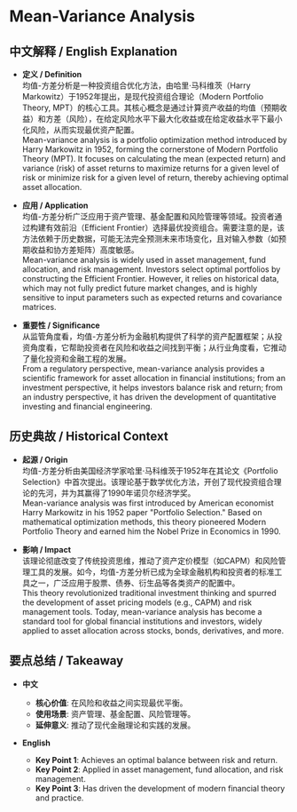 # Mean-Variance Analysis

## 中文解释 / English Explanation

* **定义 / Definition**  
  均值-方差分析是一种投资组合优化方法，由哈里·马科维茨（Harry Markowitz）于1952年提出，是现代投资组合理论（Modern Portfolio Theory, MPT）的核心工具。其核心概念是通过计算资产收益的均值（预期收益）和方差（风险），在给定风险水平下最大化收益或在给定收益水平下最小化风险，从而实现最优资产配置。  
  Mean-variance analysis is a portfolio optimization method introduced by Harry Markowitz in 1952, forming the cornerstone of Modern Portfolio Theory (MPT). It focuses on calculating the mean (expected return) and variance (risk) of asset returns to maximize returns for a given level of risk or minimize risk for a given level of return, thereby achieving optimal asset allocation.

* **应用 / Application**  
  均值-方差分析广泛应用于资产管理、基金配置和风险管理等领域。投资者通过构建有效前沿（Efficient Frontier）选择最优投资组合。需要注意的是，该方法依赖于历史数据，可能无法完全预测未来市场变化，且对输入参数（如预期收益和协方差矩阵）高度敏感。  
  Mean-variance analysis is widely used in asset management, fund allocation, and risk management. Investors select optimal portfolios by constructing the Efficient Frontier. However, it relies on historical data, which may not fully predict future market changes, and is highly sensitive to input parameters such as expected returns and covariance matrices.

* **重要性 / Significance**  
  从监管角度看，均值-方差分析为金融机构提供了科学的资产配置框架；从投资角度看，它帮助投资者在风险和收益之间找到平衡；从行业角度看，它推动了量化投资和金融工程的发展。  
  From a regulatory perspective, mean-variance analysis provides a scientific framework for asset allocation in financial institutions; from an investment perspective, it helps investors balance risk and return; from an industry perspective, it has driven the development of quantitative investing and financial engineering.

## 历史典故 / Historical Context

* **起源 / Origin**  
  均值-方差分析由美国经济学家哈里·马科维茨于1952年在其论文《Portfolio Selection》中首次提出。该理论基于数学优化方法，开创了现代投资组合理论的先河，并为其赢得了1990年诺贝尔经济学奖。  
  Mean-variance analysis was first introduced by American economist Harry Markowitz in his 1952 paper "Portfolio Selection." Based on mathematical optimization methods, this theory pioneered Modern Portfolio Theory and earned him the Nobel Prize in Economics in 1990.

* **影响 / Impact**  
  该理论彻底改变了传统投资思维，推动了资产定价模型（如CAPM）和风险管理工具的发展。如今，均值-方差分析已成为全球金融机构和投资者的标准工具之一，广泛应用于股票、债券、衍生品等各类资产的配置中。  
  This theory revolutionized traditional investment thinking and spurred the development of asset pricing models (e.g., CAPM) and risk management tools. Today, mean-variance analysis has become a standard tool for global financial institutions and investors, widely applied to asset allocation across stocks, bonds, derivatives, and more.

## 要点总结 / Takeaway

* **中文**  
  - **核心价值**: 在风险和收益之间实现最优平衡。  
  - **使用场景**: 资产管理、基金配置、风险管理等。  
  - **延伸意义**: 推动了现代金融理论和实践的发展。

* **English**  
  - **Key Point 1**: Achieves an optimal balance between risk and return.  
  - **Key Point 2**: Applied in asset management, fund allocation, and risk management.  
  - **Key Point 3**: Has driven the development of modern financial theory and practice.